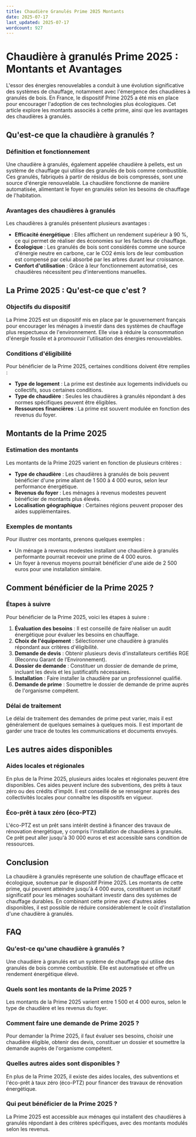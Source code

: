 ```yaml
---
title: Chaudière Granulés Prime 2025 Montants
date: 2025-07-17
last_updated: 2025-07-17
wordcount: 927
---
```


# Chaudière à granulés Prime 2025 : Montants et Avantages

L'essor des énergies renouvelables a conduit à une évolution significative des systèmes de chauffage, notamment avec l'émergence des chaudières à granulés de bois. En France, le dispositif Prime 2025 a été mis en place pour encourager l'adoption de ces technologies plus écologiques. Cet article explore les montants associés à cette prime, ainsi que les avantages des chaudières à granulés.

## Qu'est-ce que la chaudière à granulés ?

### Définition et fonctionnement

Une chaudière à granulés, également appelée chaudière à pellets, est un système de chauffage qui utilise des granulés de bois comme combustible. Ces granulés, fabriqués à partir de résidus de bois compressés, sont une source d'énergie renouvelable. La chaudière fonctionne de manière automatisée, alimentant le foyer en granulés selon les besoins de chauffage de l'habitation.

### Avantages des chaudières à granulés

Les chaudières à granulés présentent plusieurs avantages :

- **Efficacité énergétique** : Elles affichent un rendement supérieur à 90 %, ce qui permet de réaliser des économies sur les factures de chauffage.
- **Écologique** : Les granulés de bois sont considérés comme une source d'énergie neutre en carbone, car le CO2 émis lors de leur combustion est compensé par celui absorbé par les arbres durant leur croissance.
- **Confort d'utilisation** : Grâce à leur fonctionnement automatisé, ces chaudières nécessitent peu d'interventions manuelles.

## La Prime 2025 : Qu'est-ce que c'est ?

### Objectifs du dispositif

La Prime 2025 est un dispositif mis en place par le gouvernement français pour encourager les ménages à investir dans des systèmes de chauffage plus respectueux de l'environnement. Elle vise à réduire la consommation d'énergie fossile et à promouvoir l'utilisation des énergies renouvelables.

### Conditions d'éligibilité

Pour bénéficier de la Prime 2025, certaines conditions doivent être remplies :

- **Type de logement** : La prime est destinée aux logements individuels ou collectifs, sous certaines conditions.
- **Type de chaudière** : Seules les chaudières à granulés répondant à des normes spécifiques peuvent être éligibles.
- **Ressources financières** : La prime est souvent modulée en fonction des revenus du foyer.

## Montants de la Prime 2025

### Estimation des montants

Les montants de la Prime 2025 varient en fonction de plusieurs critères :

- **Type de chaudière** : Les chaudières à granulés de bois peuvent bénéficier d'une prime allant de 1 500 à 4 000 euros, selon leur performance énergétique.
- **Revenus du foyer** : Les ménages à revenus modestes peuvent bénéficier de montants plus élevés.
- **Localisation géographique** : Certaines régions peuvent proposer des aides supplémentaires.

### Exemples de montants

Pour illustrer ces montants, prenons quelques exemples :

- Un ménage à revenus modestes installant une chaudière à granulés performante pourrait recevoir une prime de 4 000 euros.
- Un foyer à revenus moyens pourrait bénéficier d'une aide de 2 500 euros pour une installation similaire.

## Comment bénéficier de la Prime 2025 ?

### Étapes à suivre

Pour bénéficier de la Prime 2025, voici les étapes à suivre :

1. **Évaluation des besoins** : Il est conseillé de faire réaliser un audit énergétique pour évaluer les besoins en chauffage.
2. **Choix de l'équipement** : Sélectionner une chaudière à granulés répondant aux critères d'éligibilité.
3. **Demande de devis** : Obtenir plusieurs devis d'installateurs certifiés RGE (Reconnu Garant de l’Environnement).
4. **Dossier de demande** : Constituer un dossier de demande de prime, incluant les devis et les justificatifs nécessaires.
5. **Installation** : Faire installer la chaudière par un professionnel qualifié.
6. **Demande de prime** : Soumettre le dossier de demande de prime auprès de l'organisme compétent.

### Délai de traitement

Le délai de traitement des demandes de prime peut varier, mais il est généralement de quelques semaines à quelques mois. Il est important de garder une trace de toutes les communications et documents envoyés.

## Les autres aides disponibles

### Aides locales et régionales

En plus de la Prime 2025, plusieurs aides locales et régionales peuvent être disponibles. Ces aides peuvent inclure des subventions, des prêts à taux zéro ou des crédits d'impôt. Il est conseillé de se renseigner auprès des collectivités locales pour connaître les dispositifs en vigueur.

### Éco-prêt à taux zéro (éco-PTZ)

L'éco-PTZ est un prêt sans intérêt destiné à financer des travaux de rénovation énergétique, y compris l'installation de chaudières à granulés. Ce prêt peut aller jusqu'à 30 000 euros et est accessible sans condition de ressources.

## Conclusion

La chaudière à granulés représente une solution de chauffage efficace et écologique, soutenue par le dispositif Prime 2025. Les montants de cette prime, qui peuvent atteindre jusqu'à 4 000 euros, constituent un incitatif significatif pour les ménages souhaitant investir dans des systèmes de chauffage durables. En combinant cette prime avec d'autres aides disponibles, il est possible de réduire considérablement le coût d'installation d'une chaudière à granulés.

## FAQ

### Qu'est-ce qu'une chaudière à granulés ?

Une chaudière à granulés est un système de chauffage qui utilise des granulés de bois comme combustible. Elle est automatisée et offre un rendement énergétique élevé.

### Quels sont les montants de la Prime 2025 ?

Les montants de la Prime 2025 varient entre 1 500 et 4 000 euros, selon le type de chaudière et les revenus du foyer.

### Comment faire une demande de Prime 2025 ?

Pour demander la Prime 2025, il faut évaluer ses besoins, choisir une chaudière éligible, obtenir des devis, constituer un dossier et soumettre la demande auprès de l'organisme compétent.

### Quelles autres aides sont disponibles ?

En plus de la Prime 2025, il existe des aides locales, des subventions et l'éco-prêt à taux zéro (éco-PTZ) pour financer des travaux de rénovation énergétique.

### Qui peut bénéficier de la Prime 2025 ?

La Prime 2025 est accessible aux ménages qui installent des chaudières à granulés répondant à des critères spécifiques, avec des montants modulés selon les revenus.